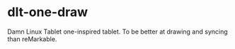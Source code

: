 # dlt-one-draw
Damn Linux Tablet one-inspired tablet. To be better at drawing and syncing than reMarkable.
